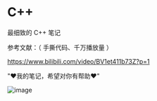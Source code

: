 # C++

最细致的 C++ 笔记

参考文献：（ 手撕代码、千万播放量 ）

https://www.bilibili.com/video/BV1et411b73Z?p=1



"♥我的笔记，希望对你有帮助♥"

![image](https://user-images.githubusercontent.com/60348867/161884474-639f8818-5427-428d-a3a2-337c6ce776d3.png)
